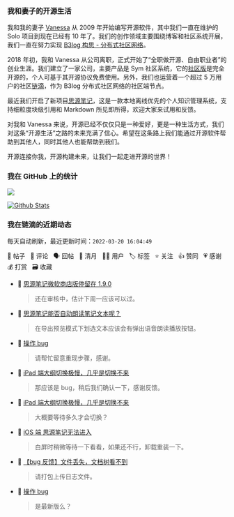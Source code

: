 ### 我和妻子的开源生活

我和我的妻子 [Vanessa](https://github.com/Vanessa219) 从 2009 年开始编写开源软件，其中我们一直在维护的 Solo 项目到现在已经有 10 年了。我们的创作领域主要围绕博客和社区系统开展，我们一直在努力实现 [B3log 构思 - 分布式社区网络](https://ld246.com/article/1546941897596)。

2018 年初，我和 Vanessa 从公司离职，正式开始了“全职做开源、自由职业者”的创业生涯。我们建立了一家公司，主要产品是 Sym 社区系统，它的[社区版](https://github.com/88250/symphony)是完全开源的，个人可基于其开源协议免费使用。另外，我们也运营着一个超过 5 万用户的社区[链滴](https://ld246.com)，作为 B3log 分布式社区网络的社区端节点。

最近我们开启了新项目[思源笔记](https://github.com/siyuan-note/siyuan)，这是一款本地离线优先的个人知识管理系统，支持细粒度块级引用和 Markdown 所见即所得，欢迎大家来试用和反馈。

对我和 Vanessa 来说，开源已经不仅仅只是一种爱好，更是一种生活方式，我们对这条“开源生活”之路的未来充满了信心。希望在这条路上我们能通过开源软件帮助到其他人，同时其他人也能帮助到我们。

开源连接你我，开源构建未来，让我们一起走进开源的世界！

### 我在 GitHub 上的统计

<a title="Hits" target="_blank" href="https://github.com/88250/88250"><img src="https://hits.b3log.org/88250/88250.svg"></a>

[![Github Stats](https://github-readme-stats.vercel.app/api?username=88250&theme=tokyonight&show_icons=true)](https://github.com/88250)

<!--events start -->

### 我在链滴的近期动态

每天自动刷新，最近更新时间：`2022-03-20 16:04:49`

📝 帖子 &nbsp; 💬 评论 &nbsp; 🗣 回帖 &nbsp; 🌙 清月 &nbsp; 👨‍💻 用户 &nbsp; 🏷️ 标签 &nbsp; ⭐️ 关注 &nbsp; 👍 赞同 &nbsp; 💗 感谢 &nbsp; 💰 打赏 &nbsp; 🗃 收藏

* 💬 [思源笔记微软商店版停留在 1.9.0](https://ld246.com/article/1647749667862/comment/1647754498577#comments)

  > 还在审核中，估计下周一应该可以过。
* 💬 [思源笔记能否自动朗读笔记文本呢？](https://ld246.com/article/1647746778567/comment/1647754385970#comments)

  > 在导出预览模式下划选文本应该会有弹出语音朗读播放按钮。
* 💬 [操作 bug](https://ld246.com/article/1647743248266/comment/1647754303173#comments)

  > 请帮忙留意重现步骤，感谢。
* 💬 [iPad 端大纲切换极慢，几乎是切换不来](https://ld246.com/article/1647743400110/comment/1647746903086#comments)

  > 那应该是 bug，稍后我们确认一下，感谢反馈。
* 💬 [iPad 端大纲切换极慢，几乎是切换不来](https://ld246.com/article/1647743400110/comment/1647745959746#comments)

  > 大概要等待多久才会切换？
* 💬 [iOS 端 思源笔记无法进入](https://ld246.com/article/1647734199004/comment/1647745933711#comments)

  > 白屏时稍微等待一下看看，如果还不行，卸载重装一下。
* 💬 [【bug 反馈】文件丢失，文档树看不到](https://ld246.com/article/1647742052609/comment/1647744988057#comments)

  > 请打包上传日志文件。
* 💬 [操作 bug](https://ld246.com/article/1647743248266/comment/1647744932192#comments)

  > 是最新版么？


<!--events end -->
